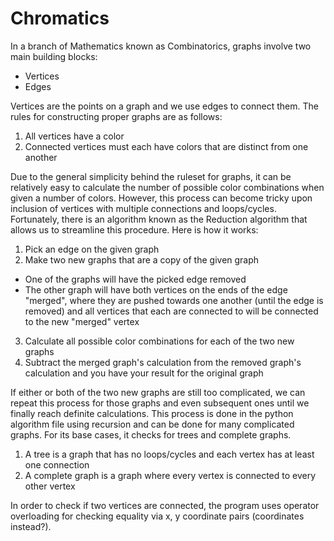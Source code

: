 # Chromatics
In a branch of Mathematics known as Combinatorics, graphs involve two main building blocks:
- Vertices
- Edges

Vertices are the points on a graph and we use edges to connect them.
The rules for constructing proper graphs are as follows:
1. All vertices have a color
2. Connected vertices must each have colors that are distinct from one another

Due to the general simplicity behind the ruleset for graphs, it can be relatively easy
to calculate the number of possible color combinations when given a number of colors.
However, this process can become tricky upon inclusion of vertices with multiple connections
and loops/cycles. Fortunately, there is an algorithm known as the Reduction algorithm that
allows us to streamline this procedure. Here is how it works:
1. Pick an edge on the given graph
2. Make two new graphs that are a copy of the given graph
- One of the graphs will have the picked edge removed
- The other graph will have both vertices on the ends of the edge "merged", where they
are pushed towards one another (until the edge is removed) and all vertices that each are connected to will be connected
to the new "merged" vertex
3. Calculate all possible color combinations for each of the two new graphs
4. Subtract the merged graph's calculation from the removed graph's calculation and you have your result for the original graph

If either or both of the two new graphs are still too complicated, we can repeat this process for those graphs and even subsequent
ones until we finally reach definite calculations.
This process is done in the python algorithm file using recursion and can be done for many complicated graphs.
For its base cases, it checks for trees and complete graphs.
1. A tree is a graph that has no loops/cycles and each vertex has at least one connection
2. A complete graph is a graph where every vertex is connected to every other vertex

In order to check if two vertices are connected, the program uses operator overloading for checking equality via x, y coordinate pairs (coordinates instead?).
